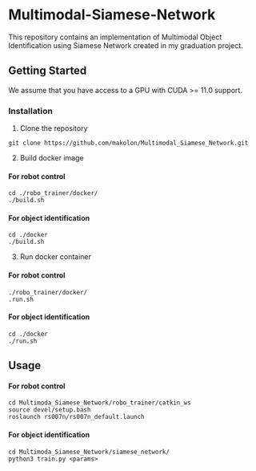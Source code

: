 # Multimodal-Siamese-Network
This repository contains an implementation of Multimodal Object Identification using Siamese Network created in my graduation project.

## Getting Started
We assume that you have access to a GPU with CUDA >= 11.0 support.
### Installation
1. Clone the repository
```
git clone https://github.com/makolon/Multimodal_Siamese_Network.git
```
2. Build docker image
#### For robot control
```
cd ./robo_trainer/docker/
./build.sh
```
#### For object identification
```
cd ./docker
./build.sh
```

3. Run docker container
#### For robot control
```
./robo_trainer/docker/
.run.sh
```

#### For object identification
```
cd ./docker
./run.sh
```

## Usage
#### For robot control
```
cd Multimoda_Siamese_Network/robo_trainer/catkin_ws
source devel/setup.bash
roslaunch rs007n/rs007n_default.launch
```

#### For object identification
```
cd Multimoda_Siamese_Network/siamese_network/
python3 train.py <params>
```

